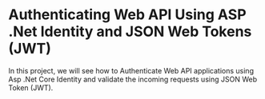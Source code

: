 # Authenticating Web API Using ASP .Net Identity and JSON Web Tokens (JWT)

In this project, we will see how to Authenticate Web API applications using Asp .Net Core Identity and validate the incoming requests using JSON Web Token (JWT).
